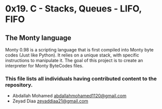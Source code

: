 # 0x19. C - Stacks, Queues - LIFO, FIFO
## The Monty language
Monty 0.98 is a scripting language that is first compiled into Monty byte codes (Just like Python). It relies on a unique stack, with specific instructions to manipulate it. The goal of this project is to create an interpreter for Monty ByteCodes files.

### This file lists all individuals having contributed content to the repository.

- Abdallah Mohamed <abdallahmohamed1120@gmail.com>
- Zeyad Diaa <zeyaddiaa21@gmail.com>
